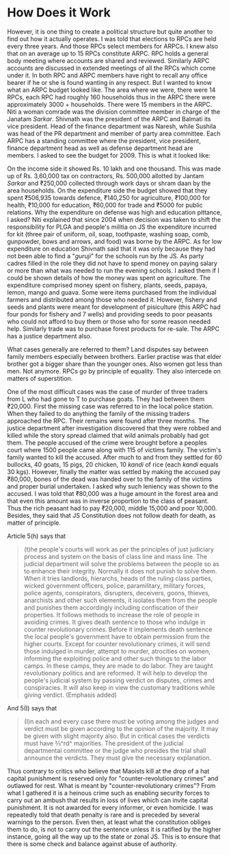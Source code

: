 # How Does it Work

However, it is one thing to create a political
structure but quite another to find out how it
actually operates. I was told that elections to
RPCs are held every three years. And those
RPCs select members for ARPCs. I knew
also that on an average up to 15 RPCs
constitute ARPC. RPC holds a general body
meeting where accounts are shared and
reviewed. Similarly ARPC accounts are
discussed in extended meetings of all the
RPCs which come under it. In both RPC and
ARPC members have right to recall any
office bearer if he or she is found wanting in
any respect. But I wanted to know what an
ARPC budget looked like. The area where
we were, there were 14 RPCs, each RPC
had roughly 160 households thus in the
ARPC there were approximately 3000 +
households. There were 15 members in the
ARPC. Niti a woman comrade was the
division committee member in charge of the
Janatam _Sarkar_. Shivnath was the president
of the ARPC and Balmati its vice president.
Head of the finance department was
Naresh, while Sushila was head of the PR
department and member of party area
committee. Each ARPC has a standing
committee where the president, vice
president, finance department head as well
as defense department head are members. I
asked to see the budget for 2009. This is
what it looked like:

On the income side it showed Rs. 10 lakh
and one thousand. This was made up of Rs.
3,60,000 tax on contractors, Rs. 500,000
allotted by Jantam _Sarkar_ and ₹250,000
collected through work days or shram daan
by the area households. On the expenditure
side the budget showed that they spent ₹506,935
towards defence, ₹140,250 for
agriculture, ₹100,000 for health, ₹10,000
for education, ₹60,000 for trade
and ₹5000 for public relations. Why the
expenditure on defense was high and
education pittance, I asked? Niti explained
that since 2004 when decision was taken to
shift the responsibility for PLGA and
people's militia on JS the expenditure
incurred for kit (three pair of uniform, oil,
soap, toothpaste, washing soap, comb,
gunpowder, bows and arrows, and food)
was borne by the ARPC. As for low
expenditure on education Shivnath said that
it was only because they had not been able
to find a "_guruji_" for the schools run by the
JS. As party cadres filled in the role they did
not have to spend money on paying salary
or more than what was needed to run the
evening schools. I asked them if I could be
shown details of how the money was spent
on agriculture. The expenditure comprised
money spent on fishery, plants, seeds,
papaya, lemon, mango and guava. Some
were items purchased from the individual
farmers and distributed among those who
needed it. However, fishery and seeds and
plants were meant for development of
pisiculture (this ARPC had four ponds for
fishery and 7 wells) and providing seeds to
poor peasants who could not afford to buy
them or those who for some reason needed
help. Similarly trade was to purchase forest
products for re-sale. The ARPC has a justice
department also.

What cases generally are referred to them?
Land disputes say between family members
especially between brothers. Earlier practise
was that elder brother got a bigger share
than the younger ones. Also women got less
than men. Not anymore. RPCs go by
principle of equality. They also intercede on
matters of superstition.

One of the most difficult cases was the case
of murder of three traders from L who had
gone to T to purchase goats. They had
between them ₹20,000. First the missing
case was referred to in the local police
station. When they failed to do anything the
family of the missing traders approached the
RPC. Their remains were found after three
months. The justice department after
investigation discovered that they were
robbed and killed while the story spread
claimed that wild animals probably had got
them. The people accused of the crime were
brought before a peoples court where 1500
people came along with 115 of victims
family. The victim's family wanted to kill the
accused. After much to and from they
settled for 60 bullocks, 40 goats, 15 pigs, 20
chicken, 10 _kandi_ of rice (each _kandi_ equals
30 kgs). However, finally the matter was
settled by making the accused pay ₹80,000,
bones of the dead was handed over
to the family of the victims and proper burial
undertaken. I asked why such leniency was
shown to the accused. I was told that ₹80,000
was a huge amount in the forest
area and that even this amount was in
inverse proportion to the class of peasant.
Thus the rich peasant had to pay ₹20,000,
middle 15,000 and poor 10,000. Besides,
they said that JS Constitution does not
follow death for death, as matter of principle.

Article 5(h) says that

>(t)he people's courts
will work as per the principles of just
judiciary process and system on the basis of
class line and mass line. The judicial
department will solve the problems between
the people so as to enhance their integrity.
Normally it does not punish to solve them.
When it tries landlords, hierarchs, heads of
the ruling class parties, wicked government
officers, police, paramilitary, military forces,
police agents, conspirators, disrupters,
deceivers, goons, thieves, anarchists and
other such elements, it isolates them from
the people and punishes them accordingly
including confiscation of their properties. It
follows methods to increase the role of
people in avoiding crimes. It gives death
sentence to those who indulge in counter
revolutionary crimes. Before it implements
death sentence the local people's
government have to obtain permission from
the higher courts. Except for counter
revolutionary crimes, it will send those
indulged in murder, attempt to murder,
atrocities on women, informing the exploiting
police and other such things to the labor
camps. In these camps, they are made to do
labor. They are taught revolutionary politics
and are reformed. It will help to develop the
people's judicial system by passing verdict
on disputes, crimes and conspiracies. It will
also keep in view the customary traditions
while giving verdict. (Emphasis added)

And 5(I) says that

>(I)n each and every case
there must be voting among the judges and
verdict must be given according to the
opinion of the majority. It may be given with
slight majority also. But in critical cases the
verdicts must have ⅔^rd^ majorities. The
president of the judicial departmental
committee or the judge who presides the
trial shall announce the verdicts. They must
give the necessary explanation.

Thus contrary to critics who believe that
Maoists kill at the drop of a hat capital
punishment is reserved only for "counter-revolutionary
crimes" and outlawed for rest.
What is meant by "counter-revolutionary
crimes"? From what I gathered it is a
heinous crime such as enabling security
forces to carry out an ambush that results in
loss of lives which can invite capital
punishment. It is not awarded for every
informer, or even homicide. I was repeatedly
told that death penalty is rare and is
preceded by several warnings to the person.
Even then, at least what the constitution
obliges them to do, is not to carry out the
sentence unless it is ratified by the higher
instance, going all the way up to the state or
zonal JS. This is to ensure that there is
some check and balance against abuse of
authority.
